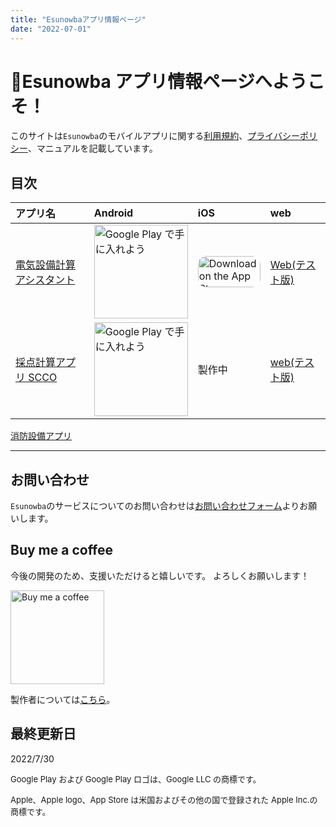 ```yaml
---
title: "Esunowbaアプリ情報ページ"
date: "2022-07-01"
---
```


# 🐤Esunowba アプリ情報ページへようこそ！

このサイトは`Esunowba`のモバイルアプリに関する[利用規約](terms)、[プライバシーポリシー](privacypolicy)、マニュアルを記載しています。

## 目次

| アプリ名| Android| iOS| web|
| :-- | :-- | :-- | :-- |
| [電気設備計算アシスタント](elec-calc-home) | <a href='https://play.google.com/store/apps/details?id=com.github.snova301.elec_calculator&pcampaignid=pcampaignidMKT-Other-global-all-co-prtnr-py-PartBadge-Mar2515-1'><img alt='Google Play で手に入れよう' src='https://play.google.com/intl/ja/badges/static/images/badges/ja_badge_web_generic.png' width='150'/></a> | <a href="https://apps.apple.com/jp/app/%E9%9B%BB%E6%B0%97%E8%A8%AD%E5%82%99%E8%A8%88%E7%AE%97%E3%82%A2%E3%82%B7%E3%82%B9%E3%82%BF%E3%83%B3%E3%83%88/id1632908753?itsct=apps_box_badge&amp;itscg=30200" style="display: inline-block; overflow: hidden; border-radius: 13px; width: 100px; height: 50px;"><img src="https://tools.applemediaservices.com/api/badges/download-on-the-app-store/black/ja-jp?size=250x83&amp;releaseDate=1657065600&h=8df1e69241ab5b9cbf835baa41966a55" alt="Download on the App Store" style="border-radius: 13px; width: 100px; height: 50px;"></a> | [Web(テスト版)](https://ewacdj-3936b.web.app/) |
| [採点計算アプリ SCCO](scco-home)        | <a href='https://play.google.com/store/apps/details?id=com.github.snova301.score_counter&pcampaignid=pcampaignidMKT-Other-global-all-co-prtnr-py-PartBadge-Mar2515-1'><img alt='Google Play で手に入れよう' src='https://play.google.com/intl/ja/badges/static/images/badges/ja_badge_web_generic.png' width=150/></a>     | 製作中| [web(テスト版)](https://scco-2df5d.web.app/#/) |


[消防設備アプリ](firefight-equip-home)

---

## お問い合わせ

`Esunowba`のサービスについてのお問い合わせは[お問い合わせフォーム](https://forms.gle/6G7RaQP7uG7ufKSP8)よりお願いします。

## Buy me a coffee

今後の開発のため、支援いただけると嬉しいです。
よろしくお願いします！

<a href='https://www.buymeacoffee.com/snova301'><img alt='Buy me a coffee' src='./bmc-button.png' width='150'/></a>

製作者については[こちら](https://snova301.github.io/Portfolio/)。

## 最終更新日

2022/7/30

<font size="2">Google Play および Google Play ロゴは、Google LLC の商標です。</font>

<font size="2">Apple、Apple logo、App Store は米国およびその他の国で登録された Apple Inc.の商標です。</font>
